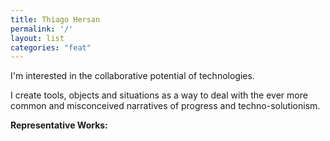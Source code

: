 ```yaml
---
title: Thiago Hersan
permalink: '/'
layout: list
categories: "feat"
---
```


<!-- My work deals with the structures of power embedded in the digital, social 
and biological technologies that we use, and processes for reterritorializing the techniques necessary to shift, intervene and subvert these structures. -->

<!-- I create collaborative objects, situations and devices to contribute to ways of being that are more open to entanglements with other species, histories, epistemologies and technologies. -->

I'm interested in the collaborative potential of technologies.

I create tools, objects and situations as a way to deal with the ever more common and misconceived narratives of progress and techno-solutionism.

**Representative Works:**
